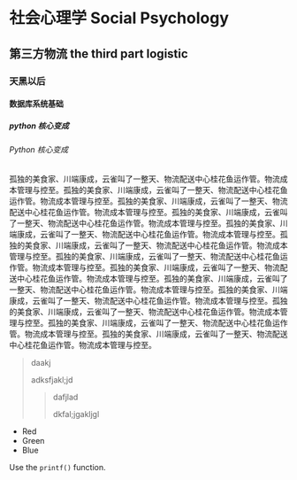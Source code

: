 # 社会心理学 Social Psychology

## 第三方物流 the third part logistic

### 天黑以后

#### 数据库系统基础

##### python 核心变成

###### Python 核心变成

孤独的美食家、川端康成，云雀叫了一整天、物流配送中心桂花鱼运作管。物流成本管理与控至。孤独的美食家、川端康成，云雀叫了一整天、物流配送中心桂花鱼运作管。物流成本管理与控至。孤独的美食家、川端康成，云雀叫了一整天、物流配送中心桂花鱼运作管。物流成本管理与控至。孤独的美食家、川端康成，云雀叫了一整天、物流配送中心桂花鱼运作管。物流成本管理与控至。孤独的美食家、川端康成，云雀叫了一整天、物流配送中心桂花鱼运作管。物流成本管理与控至。孤独的美食家、川端康成，云雀叫了一整天、物流配送中心桂花鱼运作管。物流成本管理与控至。孤独的美食家、川端康成，云雀叫了一整天、物流配送中心桂花鱼运作管。物流成本管理与控至。孤独的美食家、川端康成，云雀叫了一整天、物流配送中心桂花鱼运作管。物流成本管理与控至。孤独的美食家、川端康成，云雀叫了一整天、物流配送中心桂花鱼运作管。物流成本管理与控至。孤独的美食家、川端康成，云雀叫了一整天、物流配送中心桂花鱼运作管。物流成本管理与控至。孤独的美食家、川端康成，云雀叫了一整天、物流配送中心桂花鱼运作管。物流成本管理与控至。孤独的美食家、川端康成，云雀叫了一整天、物流配送中心桂花鱼运作管。物流成本管理与控至。孤独的美食家、川端康成，云雀叫了一整天、物流配送中心桂花鱼运作管。物流成本管理与控至。

> daakj
>
> adksfjakl;jd 
>
> > dafjlad
> >
> > dkfal;jgakljgl

*   Red
*   Green
*   Blue

Use the `printf()` function.